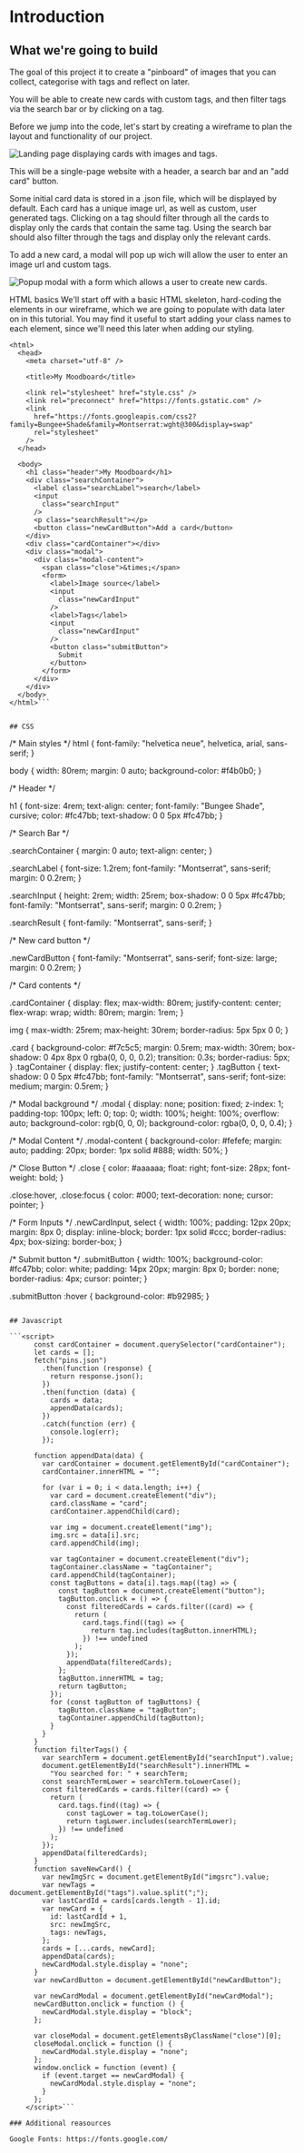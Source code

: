 # Introduction

## What we're going to build
The goal of this project it to create a "pinboard" of images that you can collect, categorise with tags and reflect on later.

You will be able to create new cards with custom tags, and then filter tags via the search bar or by clicking on a tag.

Before we jump into the code, let's start by creating a wireframe to plan the layout and functionality of our project.

![Landing page displaying cards with images and tags.](./wireframe.png)

This will be a single-page website with a header, a search bar and an "add card" button.

Some initial card data is stored in a .json file, which will be displayed by default. Each card has a unique image url, as well as custom, user generated tags. Clicking on a tag should filter through all the cards to display only the cards that contain the same tag. Using the search bar should also filter through the tags and display only the relevant cards.

To add a new card, a modal will pop up wich will allow the user to enter an image url and custom tags.

![Popup modal with a form which allows a user to create new cards.](./modal-wireframe.png)

HTML basics
We'll start off with a basic HTML skeleton, hard-coding the elements in our wireframe, which we are going to populate with data later on in this tutorial. You may find it useful to start adding your class names to each element, since we'll need this later when adding our styling. 

```
<html>
  <head>
    <meta charset="utf-8" />

    <title>My Moodboard</title>

    <link rel="stylesheet" href="style.css" />
    <link rel="preconnect" href="https://fonts.gstatic.com" />
    <link
      href="https://fonts.googleapis.com/css2?family=Bungee+Shade&family=Montserrat:wght@300&display=swap"
      rel="stylesheet"
    />
  </head>

  <body>
    <h1 class="header">My Moodboard</h1>
    <div class="searchContainer">
      <label class="searchLabel">search</label>
      <input
        class="searchInput"
      />
      <p class="searchResult"></p>
      <button class="newCardButton">Add a card</button>
    </div>
    <div class="cardContainer"></div>
    <div class="modal">
      <div class="modal-content">
        <span class="close">&times;</span>
        <form>
          <label>Image source</label>
          <input
            class="newCardInput"
          />
          <label>Tags</label>
          <input
            class="newCardInput"
          />
          <button class="submitButton">
            Submit
          </button>
        </form>
      </div>
    </div>
  </body>
</html>```


## CSS

```
/* Main styles */
html {
  font-family: "helvetica neue", helvetica, arial, sans-serif;
}

body {
  width: 80rem;
  margin: 0 auto;
  background-color: #f4b0b0;
}

/* Header */

h1 {
  font-size: 4rem;
  text-align: center;
  font-family: "Bungee Shade", cursive;
  color: #fc47bb;
  text-shadow: 0 0 5px #fc47bb;
}

/* Search Bar */

.searchContainer {
  margin: 0 auto;
  text-align: center;
}

.searchLabel {
  font-size: 1.2rem;
  font-family: "Montserrat", sans-serif;
  margin: 0 0.2rem;
}

.searchInput {
  height: 2rem;
  width: 25rem;
  box-shadow: 0 0 5px #fc47bb;
  font-family: "Montserrat", sans-serif;
  margin: 0 0.2rem;
}

.searchResult {
  font-family: "Montserrat", sans-serif;
}

/* New card button */

.newCardButton {
  font-family: "Montserrat", sans-serif;
  font-size: large;
  margin: 0 0.2rem;
}

/* Card contents */

.cardContainer {
  display: flex;
  max-width: 80rem;
  justify-content: center;
  flex-wrap: wrap;
  width: 80rem;
  margin: 1rem;
}

img {
  max-width: 25rem;
  max-height: 30rem;
  border-radius: 5px 5px 0 0;
}

.card {
  background-color: #f7c5c5;
  margin: 0.5rem;
  max-width: 30rem;
  box-shadow: 0 4px 8px 0 rgba(0, 0, 0, 0.2);
  transition: 0.3s;
  border-radius: 5px;
}
.tagContainer {
  display: flex;
  justify-content: center;
}
.tagButton {
  text-shadow: 0 0 5px #fc47bb;
  font-family: "Montserrat", sans-serif;
  font-size: medium;
  margin: 0.5rem;
}

/* Modal background */
.modal {
  display: none; 
  position: fixed; 
  z-index: 1; 
  padding-top: 100px; 
  left: 0;
  top: 0;
  width: 100%; 
  height: 100%; 
  overflow: auto; 
  background-color: rgb(0, 0, 0);
  background-color: rgba(0, 0, 0, 0.4); 
}

/* Modal Content */
.modal-content {
  background-color: #fefefe;
  margin: auto;
  padding: 20px;
  border: 1px solid #888;
  width: 50%;
}

/* Close Button */
.close {
  color: #aaaaaa;
  float: right;
  font-size: 28px;
  font-weight: bold;
}

.close:hover,
.close:focus {
  color: #000;
  text-decoration: none;
  cursor: pointer;
}

/* Form Inputs */
.newCardInput,
select {
  width: 100%;
  padding: 12px 20px;
  margin: 8px 0;
  display: inline-block;
  border: 1px solid #ccc;
  border-radius: 4px;
  box-sizing: border-box;
}

/* Submit button */
.submitButton {
  width: 100%;
  background-color: #fc47bb;
  color: white;
  padding: 14px 20px;
  margin: 8px 0;
  border: none;
  border-radius: 4px;
  cursor: pointer;
}

.submitButton :hover {
  background-color: #b92985;
}
```

## Javascript 

```<script>
      const cardContainer = document.querySelector("cardContainer");
      let cards = [];
      fetch("pins.json")
        .then(function (response) {
          return response.json();
        })
        .then(function (data) {
          cards = data;
          appendData(cards);
        })
        .catch(function (err) {
          console.log(err);
        });

      function appendData(data) {
        var cardContainer = document.getElementById("cardContainer");
        cardContainer.innerHTML = "";

        for (var i = 0; i < data.length; i++) {
          var card = document.createElement("div");
          card.className = "card";
          cardContainer.appendChild(card);

          var img = document.createElement("img");
          img.src = data[i].src;
          card.appendChild(img);

          var tagContainer = document.createElement("div");
          tagContainer.className = "tagContainer";
          card.appendChild(tagContainer);
          const tagButtons = data[i].tags.map((tag) => {
            const tagButton = document.createElement("button");
            tagButton.onclick = () => {
              const filteredCards = cards.filter((card) => {
                return (
                  card.tags.find((tag) => {
                    return tag.includes(tagButton.innerHTML);
                  }) !== undefined
                );
              });
              appendData(filteredCards);
            };
            tagButton.innerHTML = tag;
            return tagButton;
          });
          for (const tagButton of tagButtons) {
            tagButton.className = "tagButton";
            tagContainer.appendChild(tagButton);
          }
        }
      }
      function filterTags() {
        var searchTerm = document.getElementById("searchInput").value;
        document.getElementById("searchResult").innerHTML =
          "You searched for: " + searchTerm;
        const searchTermLower = searchTerm.toLowerCase();
        const filteredCards = cards.filter((card) => {
          return (
            card.tags.find((tag) => {
              const tagLower = tag.toLowerCase();
              return tagLower.includes(searchTermLower);
            }) !== undefined
          );
        });
        appendData(filteredCards);
      }
      function saveNewCard() {
        var newImgSrc = document.getElementById("imgsrc").value;
        var newTags = document.getElementById("tags").value.split(";");
        var lastCardId = cards[cards.length - 1].id;
        var newCard = {
          id: lastCardId + 1,
          src: newImgSrc,
          tags: newTags,
        };
        cards = [...cards, newCard];
        appendData(cards);
        newCardModal.style.display = "none";
      }
      var newCardButton = document.getElementById("newCardButton");

      var newCardModal = document.getElementById("newCardModal");
      newCardButton.onclick = function () {
        newCardModal.style.display = "block";
      };

      var closeModal = document.getElementsByClassName("close")[0];
      closeModal.onclick = function () {
        newCardModal.style.display = "none";
      };
      window.onclick = function (event) {
        if (event.target == newCardModal) {
          newCardModal.style.display = "none";
        }
      };
    </script>```

### Additional reasources

Google Fonts: https://fonts.google.com/

